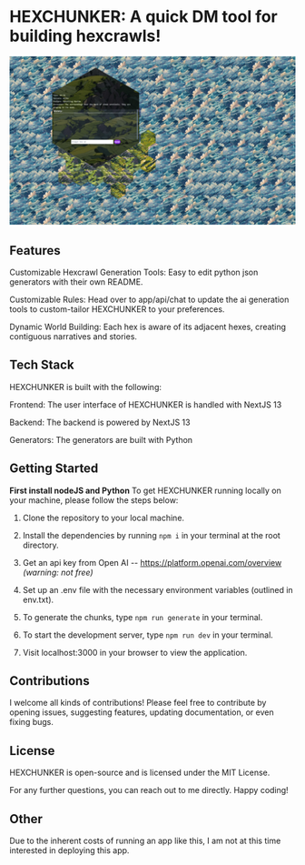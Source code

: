 # HEXCHUNKER: A quick DM tool for building hexcrawls!

![image](./public/generator.png)

## Features
Customizable Hexcrawl Generation Tools: Easy to edit python json generators with their own README.

Customizable Rules: Head over to app/api/chat to update the ai generation tools to custom-tailor HEXCHUNKER to your preferences.

Dynamic World Building: Each hex is aware of its adjacent hexes, creating contiguous narratives and stories.

## Tech Stack
HEXCHUNKER is built with the following:

Frontend: The user interface of HEXCHUNKER is handled with NextJS 13

Backend: The backend is powered by NextJS 13

Generators: The generators are built with Python

## Getting Started
**First install nodeJS and Python**
To get HEXCHUNKER running locally on your machine, please follow the steps below:

1. Clone the repository to your local machine.

2. Install the dependencies by running `npm i` in your terminal at the root directory.

3. Get an api key from Open AI -- https://platform.openai.com/overview *(warning: not free)*

4. Set up an .env file with the necessary environment variables (outlined in env.txt).

5. To generate the chunks, type `npm run generate` in your terminal.

6. To start the development server, type `npm run dev` in your terminal.

7. Visit localhost:3000 in your browser to view the application.

## Contributions
I welcome all kinds of contributions! Please feel free to contribute by opening issues, suggesting features, updating documentation, or even fixing bugs.

## License
HEXCHUNKER is open-source and is licensed under the MIT License.

For any further questions, you can reach out to me directly. Happy coding!

## Other
Due to the inherent costs of running an app like this, I am not at this time interested in deploying this app.
